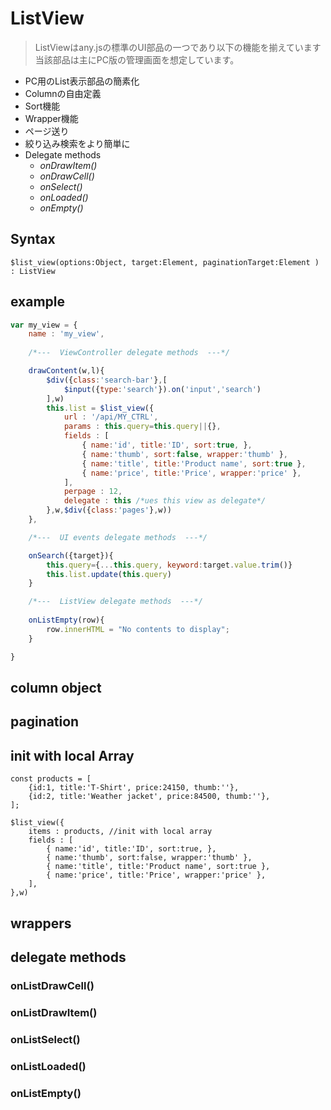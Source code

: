 # ListView

> ListViewはany.jsの標準のUI部品の一つであり以下の機能を揃えています
> 当該部品は主にPC版の管理画面を想定しています。

* PC用のList表示部品の簡素化
* Columnの自由定義
* Sort機能
* Wrapper機能
* ページ送り
* 絞り込み検索をより簡単に
* Delegate methods
  * _onDrawItem()_
  * _onDrawCell()_
  * _onSelect()_
  * _onLoaded()_
  * _onEmpty()_


## Syntax

```
$list_view(options:Object, target:Element, paginationTarget:Element ) : ListView

```


## example 
```JavaScript
var my_view = {
    name : 'my_view',
    
    /*---  ViewController delegate methods  ---*/

    drawContent(w,l){
        $div({class:'search-bar'},[
            $input({type:'search'}).on('input','search')
        ],w)
        this.list = $list_view({
            url : '/api/MY_CTRL',
            params : this.query=this.query||{},
            fields : [
                { name:'id', title:'ID', sort:true, },
                { name:'thumb', sort:false, wrapper:'thumb' },
                { name:'title', title:'Product name', sort:true },
                { name:'price', title:'Price', wrapper:'price' },
            ],
            perpage : 12,
            delegate : this /*ues this view as delegate*/
        },w,$div({class:'pages'},w))
    },

    /*---  UI events delegate methods  ---*/

    onSearch({target}){
        this.query={...this.query, keyword:target.value.trim()}
        this.list.update(this.query)
    }

    /*---  ListView delegate methods  ---*/
    
    onListEmpty(row){
        row.innerHTML = "No contents to display";
    }

}

```

## column object

## pagination

## init with local Array
```
const products = [
    {id:1, title:'T-Shirt', price:24150, thumb:''},
    {id:2, title:'Weather jacket', price:84500, thumb:''},
];

$list_view({
    items : products, //init with local array
    fields : [
        { name:'id', title:'ID', sort:true, },
        { name:'thumb', sort:false, wrapper:'thumb' },
        { name:'title', title:'Product name', sort:true },
        { name:'price', title:'Price', wrapper:'price' },
    ],
},w)
```

## wrappers

## delegate methods

### onListDrawCell()

### onListDrawItem()

### onListSelect()

### onListLoaded()

### onListEmpty()